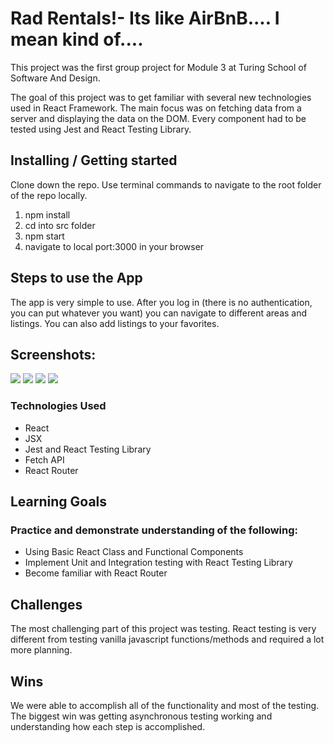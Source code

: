 # Rad Rentals!- Its like AirBnB.... I mean kind of....  

This project was the first group project for Module 3 at Turing School of Software And Design. 

The goal of this project was to get familiar with several new technologies used in React Framework. The main focus was on fetching data from a server and displaying the data on the DOM. Every component had to be tested using Jest and React Testing Library. 


## Installing / Getting started

Clone down the repo. Use terminal commands to navigate to the root folder of the repo locally.

1. npm install
2. cd into src folder
3. npm start
4. navigate to local port:3000 in your browser

## Steps to use the App

The app is very simple to use. After you log in (there is no authentication, you can put whatever you want) you can navigate to different areas and listings. You can also add listings to your favorites. 

## Screenshots:

![](public/screenshots/Login_page.png)
![](public/screenshots/Areas_page.png)
![](public/screenshots/Listing_page.png)
![](public/screenshots/Listing_details_page.png)


### Technologies Used

* React
* JSX
* Jest and React Testing Library
* Fetch API
* React Router

## Learning Goals


### Practice and demonstrate understanding of the following:

* Using Basic React Class and Functional Components
* Implement Unit and Integration testing with React Testing Library
* Become familiar with React Router




## Challenges

The most challenging part of this project was testing. React testing is very different from testing vanilla javascript functions/methods and required a lot more planning. 

## Wins

We were able to accomplish all of the functionality and most of the testing. The biggest win was getting asynchronous testing working and understanding how each step is accomplished. 

